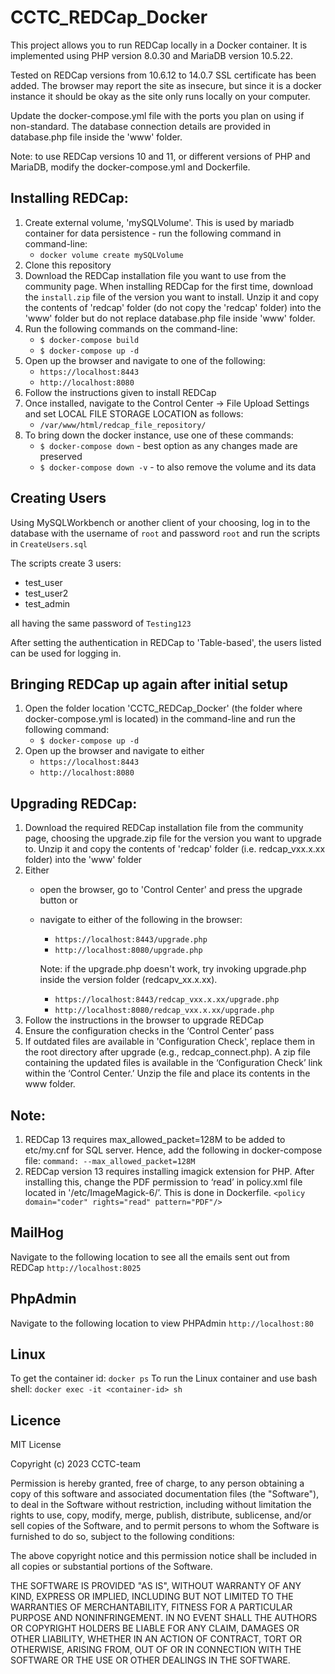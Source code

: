 # CCTC_REDCap_Docker

This project allows you to run REDCap locally in a Docker container. It is implemented using PHP version 8.0.30 and MariaDB version 10.5.22.

Tested on REDCap versions from 10.6.12 to 14.0.7
SSL certificate has been added. The browser may report the site as insecure, but since it is a docker instance it should be okay as the site only runs locally on your computer.

Update the docker-compose.yml file with the ports you plan on using if non-standard.
The database connection details are provided in database.php file inside the 'www' folder.

Note: to use REDCap versions 10 and 11, or different versions of PHP and MariaDB, modify the docker-compose.yml and Dockerfile.

## Installing REDCap:
1. Create external volume, 'mySQLVolume'. This is used by mariadb container for data persistence - run the following command in command-line:
    - `docker volume create mySQLVolume`
2. Clone this repository
3. Download the REDCap installation file you want to use from the community page. When installing REDCap for the first time, download the `install.zip` file of the version you want to install. Unzip it and copy the contents of 'redcap' folder (do not copy the 'redcap' folder) into the 'www' folder but do not replace database.php file inside 'www' folder.
4. Run the following commands on the command-line:
    - `$ docker-compose build`
    - `$ docker-compose up -d`
5. Open up the browser and navigate to one of the following:
    - `https://localhost:8443`
    - `http://localhost:8080`
6. Follow the instructions given to install REDCap
7. Once installed, navigate to the Control Center -> File Upload Settings and set LOCAL FILE STORAGE LOCATION as follows:
    - `/var/www/html/redcap_file_repository/`
8. To bring down the docker instance, use one of these commands:
    - `$ docker-compose down` - best option as any changes made are preserved
    - `$ docker-compose down -v` - to also remove the volume and its data


## Creating Users
Using MySQLWorkbench or another client of your choosing, log in to the database with the username of `root` and password `root` and run the scripts in `CreateUsers.sql`

The scripts create 3 users:
- test_user
- test_user2
- test_admin

all having the same password of `Testing123`

After setting the authentication in REDCap to 'Table-based', the users listed can be used for logging in.

## Bringing REDCap up again after initial setup
1.  Open the folder location 'CCTC_REDCap_Docker' (the folder where docker-compose.yml is located) in the command-line and run the following command:
    - `$ docker-compose up -d`
2. Open up the browser and navigate to either
    - `https://localhost:8443`
    - `http://localhost:8080`

## Upgrading REDCap:
1. Download the required REDCap installation file from the community page, choosing the upgrade.zip file for the version you want to upgrade to. Unzip it and copy the contents of 'redcap' folder (i.e. redcap_vxx.x.xx folder) into the 'www' folder
2. Either
    - open the browser, go to 'Control Center' and press the upgrade button or
    - navigate to either of the following in the browser:
        - `https://localhost:8443/upgrade.php`
        - `http://localhost:8080/upgrade.php`

        Note: if the upgrade.php doesn't work, try invoking upgrade.php inside the version folder (redcapv_xx.x.xx).
        - `https://localhost:8443/redcap_vxx.x.xx/upgrade.php`
        - `http://localhost:8080/redcap_vxx.x.xx/upgrade.php`
3. Follow the instructions in the browser to upgrade REDCap
4. Ensure the configuration checks in the ‘Control Center’ pass
5. If outdated files are available in 'Configuration Check', replace them in the root directory after upgrade (e.g., redcap_connect.php). A zip file containing the updated files is available in the ‘Configuration Check’ link within the ‘Control Center.’ Unzip the file and place its contents in the www folder.

## Note:
1. REDCap 13 requires max_allowed_packet=128M to be added to etc/my.cnf for SQL server. Hence, add the following in docker-compose file:
    `command: --max_allowed_packet=128M`
2. REDCap version 13 requires installing imagick extension for PHP. After installing this, change the PDF permission to ‘read’ in policy.xml file located in '/etc/ImageMagick-6/’. This is done in Dockerfile.
    `<policy domain="coder" rights="read" pattern="PDF"/>`

## MailHog
Navigate to the following location to see all the emails sent out from REDCap
`http://localhost:8025`

## PhpAdmin
Navigate to the following location to view PHPAdmin
`http://localhost:80`

## Linux
To get the container id: `docker ps`
To run the Linux container and use bash shell: `docker exec -it <container-id> sh`

## Licence
MIT License

Copyright (c) 2023 CCTC-team

Permission is hereby granted, free of charge, to any person obtaining a copy
of this software and associated documentation files (the "Software"), to deal
in the Software without restriction, including without limitation the rights
to use, copy, modify, merge, publish, distribute, sublicense, and/or sell
copies of the Software, and to permit persons to whom the Software is
furnished to do so, subject to the following conditions:

The above copyright notice and this permission notice shall be included in all
copies or substantial portions of the Software.

THE SOFTWARE IS PROVIDED "AS IS", WITHOUT WARRANTY OF ANY KIND, EXPRESS OR
IMPLIED, INCLUDING BUT NOT LIMITED TO THE WARRANTIES OF MERCHANTABILITY,
FITNESS FOR A PARTICULAR PURPOSE AND NONINFRINGEMENT. IN NO EVENT SHALL THE
AUTHORS OR COPYRIGHT HOLDERS BE LIABLE FOR ANY CLAIM, DAMAGES OR OTHER
LIABILITY, WHETHER IN AN ACTION OF CONTRACT, TORT OR OTHERWISE, ARISING FROM,
OUT OF OR IN CONNECTION WITH THE SOFTWARE OR THE USE OR OTHER DEALINGS IN THE
SOFTWARE.
